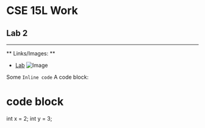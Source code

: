 # CSE 15L Work
## Lab 2
---
** Links/Images: **
* [Lab](https://ucsd-cse15l-w22.github.io/week/week2/)
![Image](https://media.techeblog.com/images/liberty-walk-ferrari-308.jpg)

Some `Inline code`
A code block:
# code block
int x = 2;
int y = 3;
